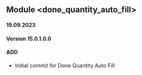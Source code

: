 ## Module <done_quantity_auto_fill>

#### 19.09.2023
#### Version 15.0.1.0.0
#### ADD
- Initial commit for Done Quantity Auto Fill
